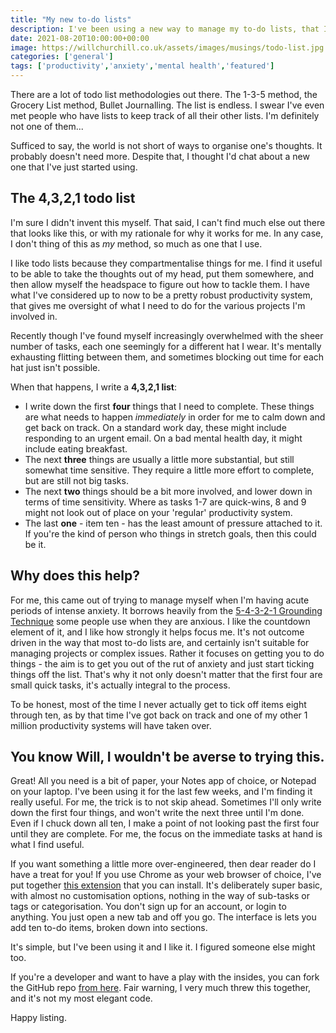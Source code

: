 ```yaml
---
title: "My new to-do lists"
description: I've been using a new way to manage my to-do lists, that I thought I'd share in lieu of any actual content.
date: 2021-08-20T10:00:00+00:00
image: https://willchurchill.co.uk/assets/images/musings/todo-list.jpg
categories: ['general']
tags: ['productivity','anxiety','mental health','featured']
---
```


There are a lot of todo list methodologies out there. The 1-3-5 method, the Grocery List method, Bullet Journalling. The list is endless. I swear I've even met people who have lists to keep track of all their other lists. I'm definitely not one of them...

Sufficed to say, the world is not short of ways to organise one's thoughts. It probably doesn't need more. Despite that, I thought I'd chat about a new one that I've just started using.

## The 4,3,2,1 todo list
I'm sure I didn't invent this myself. That said, I can't find much else out there that looks like this, or with my rationale for why it works for me. In any case, I don't thing of this as *my* method, so much as one that I use.

I like todo lists because they compartmentalise things for me. I find it useful to be able to take the thoughts out of my head, put them somewhere, and then allow myself the headspace to figure out how to tackle them. I have what I've considered up to now to be a pretty robust productivity system, that gives me oversight of what I need to do for the various projects I'm involved in.

Recently though I've found myself increasingly overwhelmed with the sheer number of tasks, each one seemingly for a different hat I wear. It's mentally exhausting flitting between them, and sometimes blocking out time for each hat just isn't possible.

When that happens, I write a **4,3,2,1 list**:

- I write down the first **four** things that I need to complete. These things are what needs to happen *immediately* in order for me to calm down and get back on track. On a standard work day, these might include responding to an urgent email. On a bad mental health day, it might include eating breakfast.
- The next **three** things are usually a little more substantial, but still somewhat time sensitive. They require a little more effort to complete, but are still not big tasks.
- The next **two** things should be a bit more involved, and lower down in terms of time sensitivity. Where as tasks 1-7 are quick-wins, 8 and 9 might not look out of place on your 'regular' productivity system.
- The last **one** - item ten - has the least amount of pressure attached to it. If you're the kind of person who things in stretch goals, then this could be it.

## Why does this help?
For me, this came out of trying to manage myself when I'm having acute periods of intense anxiety. It borrows heavily from the [5-4-3-2-1 Grounding Technique](https://insighttimer.com/blog/54321-grounding-technique/) some people use when they are anxious. I like the countdown element of it, and I like how strongly it helps focus me. It's not outcome driven in the way that most to-do lists are, and certainly isn't suitable for managing projects or complex issues. Rather it focuses on getting you to do things - the aim is to get you out of the rut of anxiety and just start ticking things off the list. That's why it not only doesn't matter that the first four are small quick tasks, it's actually integral to the process.

To be honest, most of the time I never actually get to tick off items eight through ten, as by that time I've got back on track and one of my other 1 million productivity systems will have taken over.

## You know Will, I wouldn't be averse to trying this.
Great! All you need is a bit of paper, your Notes app of choice, or Notepad on your laptop. I've been using it for the last few weeks, and I'm finding it really useful. For me, the trick is to not skip ahead. Sometimes I'll only write down the first four things, and won't write the next three until I'm done. Even if I chuck down all ten, I make a point of not looking past the first four until they are complete. For me, the focus on the immediate tasks at hand is what I find useful.

If you want something a little more over-engineered, then dear reader do I have a treat for you! If you use Chrome as your web browser of choice, I've put together [this extension](https://chrome.google.com/webstore/detail/4321-todo-extension/mmophiodbcfhifbdaklpfjdfiadgobpo) that you can install. It's deliberately super basic, with almost no customisation options, nothing in the way of sub-tasks or tags or categorisation. You don't sign up for an account, or login to anything. You just open a new tab and off you go. The interface is lets you add ten to-do items, broken down into sections. 

It's simple, but I've been using it and I like it. I figured someone else might too.

If you're a developer and want to have a play with the insides, you can fork the GitHub repo [from here](https://github.com/willchurchill/4321). Fair warning, I very much threw this together, and it's not my most elegant code.

Happy listing.